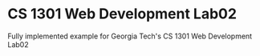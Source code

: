 # CS 1301 Web Development Lab02

Fully implemented example for Georgia Tech's CS 1301 Web Development Lab02

